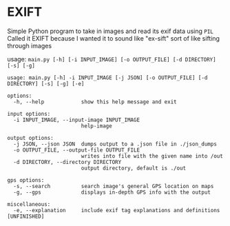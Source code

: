 # EXIFT
Simple Python program to take in images and read its exif data using `PIL`
Called it EXIFT because I wanted it to sound like "ex-sift" sort of like sifting through images

usage: `main.py [-h] [-i INPUT_IMAGE] [-o OUTPUT_FILE] [-d DIRECTORY] [-s] [-g]`
```
usage: main.py [-h] -i INPUT_IMAGE [-j JSON] [-o OUTPUT_FILE] [-d DIRECTORY] [-s] [-g] [-e]

options:
  -h, --help            show this help message and exit

input options:
  -i INPUT_IMAGE, --input-image INPUT_IMAGE
                        help-image

output options:
  -j JSON, --json JSON  dumps output to a .json file in ./json_dumps
  -o OUTPUT_FILE, --output-file OUTPUT_FILE
                        writes into file with the given name into /out
  -d DIRECTORY, --directory DIRECTORY
                        output directory, default is ./out

gps options:
  -s, --search          search image's general GPS location on maps
  -g, --gps             displays in-depth GPS info with the output

miscellaneous:
  -e, --explanation     include exif tag explanations and definitions [UNFINISHED]
```




